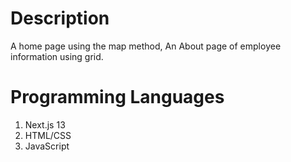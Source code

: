 # Description
A home page using the map method, An About page of employee information using grid.

# Programming Languages 
1. Next.js 13
2. HTML/CSS
3. JavaScript